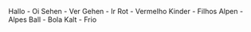 Hallo - Oi
Sehen - Ver
Gehen - Ir
Rot - Vermelho
Kinder - Filhos
Alpen - Alpes
Ball - Bola
Kalt - Frio